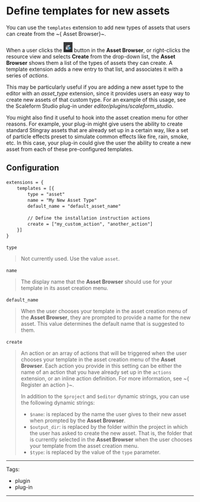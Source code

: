# Define templates for new assets

You can use the `templates` extension to add new types of assets that users can create from the ~{ Asset Browser}~.

When a user clicks the ![Create asset icon](../../../images/icon_createAsset.png) button in the **Asset Browser**, or right-clicks the resource view and selects **Create** from the drop-down list, the **Asset Browser** shows them a list of the types of assets they can create. A template extension adds a new entry to that list, and associates it with a series of *actions*.

This may be particularly useful if you are adding a new asset type to the editor with an *asset_type* extension, since it provides users an easy way to create new assets of that custom type. For an example of this usage, see the Scaleform Studio plug-in under *editor/plugins/scaleform_studio*.

You might also find it useful to hook into the asset creation menu for other reasons. For example, your plug-in might give users the ability to create standard Stingray assets that are already set up in a certain way, like a set of particle effects preset to simulate common effects like fire, rain, smoke, etc. In this case, your plug-in could give the user the ability to create a new asset from each of these pre-configured templates.

## Configuration

~~~{sjson}
extensions = {
	templates = [{
		type = "asset"
		name = "My New Asset Type"
		default_name = "default_asset_name"

		// Define the installation instruction actions
		create = ["my_custom_action", "another_action"]
	}]
}
~~~

`type`

>	Not currently used. Use the value `asset`.

`name`

>	The display name that the **Asset Browser** should use for your template in its asset creation menu.

`default_name`

>	When the user chooses your template in the asset creation menu of the **Asset Browser**, they are prompted to provide a name for the new asset. This value determines the default name that is suggested to them.

`create`

>	An action or an array of actions that will be triggered when the user chooses your template in the asset creation menu of the **Asset Browser**. Each action you provide in this setting can be either the name of an action that you have already set up in the `actions` extension, or an inline action definition. For more information, see ~{ Register an action }~.
>
>	In addition to the `$project` and `$editor` dynamic strings, you can use the following dynamic strings:
>
>	-	`$name`: is replaced by the name the user gives to their new asset when prompted by the **Asset Browser**.
>	-	`$output_dir`: is replaced by the folder within the project in which the user has asked to create the new asset. That is, the folder that is currently selected in the **Asset Browser** when the user chooses your template from the asset creation menu.
>	-	`$type`: is replaced by the value of the `type` parameter.

---
Tags:
-	plugin
-	plug-in
---
